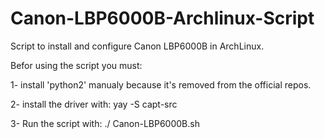 # Canon-LBP6000B-Archlinux-Script

Script to install and configure Canon LBP6000B in ArchLinux.

Befor using the script you must:

1- install 'python2' manualy because it's removed from the official repos.

2- install the driver with: yay -S capt-src

3- Run the script with: ./ Canon-LBP6000B.sh
